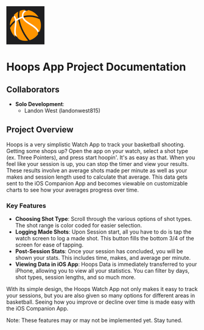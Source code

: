 <img src="https://github.com/landonwest815/Hoops/blob/main/Assets/HoopsAppIcon.png" width="100">
 
# Hoops App Project Documentation

## Collaborators
- **Solo Development**:
  - Landon West (landonwest815)

## Project Overview
Hoops is a very simplistic Watch App to track your basketball shooting. Getting some shops up? Open the app on your watch, select a shot type (ex. Three Pointers), and press start hoopin'. It's as easy as that. When you feel like your session is up, you can stop the timer and view your results. These results involve an average shots made per minute as well as your makes and session length used to calculate that average.
This data gets sent to the iOS Companion App and becomes viewable on customizable charts to see how your averages progress over time.

### Key Features
- **Choosing Shot Type**: Scroll through the various options of shot types. The shot range is color coded for easier selection.
- **Logging Made Shots**: Upon Session start, all you have to do is tap the watch screen to log a made shot. This button fills the bottom 3/4 of the screen for ease of tapping.
- **Post-Session Stats**: Once your session has concluded, you will be shown your stats. This includes time, makes, and average per minute.
- **Viewing Data in iOS App**: Hoops Data is immediately transferred to your iPhone, allowing you to view all your statistics. You can filter by days, shot types, session lengths, and so much more.

With its simple design, the Hoops Watch App not only makes it easy to track your sessions, but you are also given so many options for different areas in basketball. Seeing how you improve or decline over time is made easy with the iOS Companion App.

Note: These features may or may not be implemented yet. Stay tuned.
